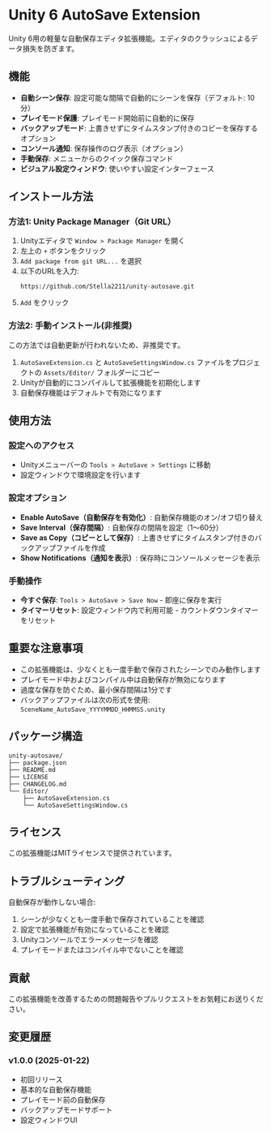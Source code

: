 # Unity 6 AutoSave Extension

Unity 6用の軽量な自動保存エディタ拡張機能。エディタのクラッシュによるデータ損失を防ぎます。

## 機能

- **自動シーン保存**: 設定可能な間隔で自動的にシーンを保存（デフォルト: 10分）
- **プレイモード保護**: プレイモード開始前に自動的に保存
- **バックアップモード**: 上書きせずにタイムスタンプ付きのコピーを保存するオプション
- **コンソール通知**: 保存操作のログ表示（オプション）
- **手動保存**: メニューからのクイック保存コマンド
- **ビジュアル設定ウィンドウ**: 使いやすい設定インターフェース

## インストール方法

### 方法1: Unity Package Manager（Git URL）

1. Unityエディタで `Window > Package Manager` を開く
2. 左上の `+` ボタンをクリック
3. `Add package from git URL...` を選択
4. 以下のURLを入力:
   ```
   https://github.com/Stella2211/unity-autosave.git
   ```
5. `Add` をクリック

### 方法2: 手動インストール(非推奨)
この方法では自動更新が行われないため、非推奨です。
1. `AutoSaveExtension.cs` と `AutoSaveSettingsWindow.cs` ファイルをプロジェクトの `Assets/Editor/` フォルダーにコピー
2. Unityが自動的にコンパイルして拡張機能を初期化します
3. 自動保存機能はデフォルトで有効になります

## 使用方法

### 設定へのアクセス
- Unityメニューバーの `Tools > AutoSave > Settings` に移動
- 設定ウィンドウで環境設定を行います

### 設定オプション
- **Enable AutoSave（自動保存を有効化）**: 自動保存機能のオン/オフ切り替え
- **Save Interval（保存間隔）**: 自動保存の間隔を設定（1〜60分）
- **Save as Copy（コピーとして保存）**: 上書きせずにタイムスタンプ付きのバックアップファイルを作成
- **Show Notifications（通知を表示）**: 保存時にコンソールメッセージを表示

### 手動操作
- **今すぐ保存**: `Tools > AutoSave > Save Now` - 即座に保存を実行
- **タイマーリセット**: 設定ウィンドウ内で利用可能 - カウントダウンタイマーをリセット

## 重要な注意事項

- この拡張機能は、少なくとも一度手動で保存されたシーンでのみ動作します
- プレイモード中およびコンパイル中は自動保存が無効になります
- 過度な保存を防ぐため、最小保存間隔は1分です
- バックアップファイルは次の形式を使用: `SceneName_AutoSave_YYYYMMDD_HHMMSS.unity`

## パッケージ構造

```
unity-autosave/
├── package.json
├── README.md
├── LICENSE
├── CHANGELOG.md
└── Editor/
    ├── AutoSaveExtension.cs
    └── AutoSaveSettingsWindow.cs
```

## ライセンス

この拡張機能はMITライセンスで提供されています。

## トラブルシューティング

自動保存が動作しない場合:
1. シーンが少なくとも一度手動で保存されていることを確認
2. 設定で拡張機能が有効になっていることを確認
3. Unityコンソールでエラーメッセージを確認
4. プレイモードまたはコンパイル中でないことを確認

## 貢献

この拡張機能を改善するための問題報告やプルリクエストをお気軽にお送りください。

## 変更履歴

### v1.0.0 (2025-01-22)
- 初回リリース
- 基本的な自動保存機能
- プレイモード前の自動保存
- バックアップモードサポート
- 設定ウィンドウUI